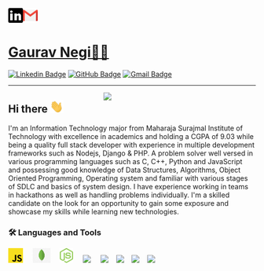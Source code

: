   <a href="https://www.linkedin.com/in/gaurav2440/">
    <img align="left" alt="g2440 | Linkedin" width="30px" src="https://github.com/G2440/g2440/blob/main/assets/linkedin.svg" />
  </a>

  <a href="mailto:gaurav2440@gmail.com">
    <img align="left" alt="gauravnegi2440@gmail.com | Gmail" width="30px" src="https://github.com/G2440/g2440/blob/main/assets/gmail.svg" />
  </a>
<br><br>



# [Gaurav Negi👨‍💻](https://drive.google.com/file/d/1Z89rZ-qztYk-vzkeWOE6D-ZIAluqLnly/view?usp=sharing)
[![Linkedin Badge](https://img.shields.io/badge/-gaurav2440-blue?style=flat-square&logo=Linkedin&logoColor=white&link=https://www.linkedin.com/in/gaurav2440/)](https://www.linkedin.com/in/gaurav2440/)
[![GitHub Badge](https://img.shields.io/badge/-@g2440-%23181717?style=flat-square&logo=github)](https://github.com/g2440)
[![Gmail Badge](https://img.shields.io/badge/-gauravnegi2440@gmail.com-c14438?style=flat-square&logo=Gmail&logoColor=white&link=mailto:gauravnegi2440@gmail.com)](mailto:gauravnegi2440@gmail.com)

<hr>
<p>
 <img align="right" src="https://c.tenor.com/o6aj3W2I7rMAAAAC/dev.gif" width="310px alt="programmergif">
</p>


## Hi there <img src="https://github.com/G2440/g2440/blob/main/assets/wave.gif" width="27px">
I'm an Information Technology major from Maharaja Surajmal Institute of Technology with excellence in academics and holding a CGPA of 9.03 while being a quality full stack developer with experience in multiple development frameworks such as Nodejs, Django & PHP. A problem solver well versed in various programming languages such as C, C++, Python and JavaScript and possessing good knowledge of Data Structures, Algorithms, Object Oriented Programming, Operating system and familiar with various stages of SDLC and basics of system design. I have experience working in teams in hackathons as well as handling problems individually. I'm a skilled candidate on the look for an opportunity to gain some exposure and showcase my skills while learning new technologies.

### 🛠 Languages and Tools 
  <img height="30" src="https://github.com/G2440/g2440/blob/main/assets/js.png"> &nbsp; &nbsp;
  <img height="30" src="https://github.com/G2440/g2440/blob/main/assets/mongoDb.png"> &nbsp; &nbsp;
  <img height="30" src="https://github.com/G2440/g2440/blob/main/assets/node.svg"> &nbsp; &nbsp;
  <img height="30" src="https://www.php.net/images/logos/new-php-logo.svg"> &nbsp; &nbsp; <img height="30" src="https://upload.wikimedia.org/wikipedia/commons/thumb/c/c3/Python-logo-notext.svg/800px-Python-logo-notext.svg.png"> &nbsp; &nbsp;<img height="30" src="https://themeforest.img.customer.envatousercontent.com/files/180904265/djangopre.jpg?auto=compress%2Cformat&q=80&fit=crop&crop=top&max-h=8000&max-w=590&s=9625d406063207f9205a65eb7d1c6ff0"> &nbsp; &nbsp;<img height="30" src="https://upload.wikimedia.org/wikipedia/commons/thumb/1/18/ISO_C%2B%2B_Logo.svg/800px-ISO_C%2B%2B_Logo.svg.png"> &nbsp; &nbsp;<img height="30" src="https://cdn.liveagent.com/app/uploads/2020/11/MySQL-Logo.png"> &nbsp; &nbsp;    

<br/>
